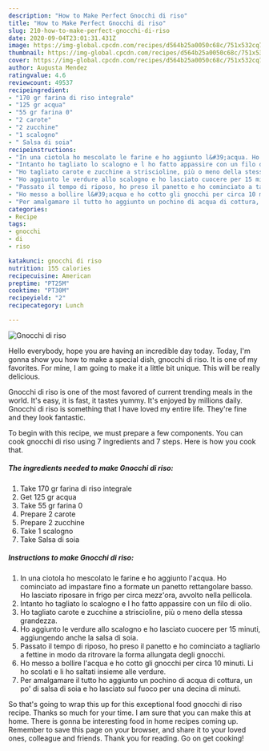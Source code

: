 ```yaml
---
description: "How to Make Perfect Gnocchi di riso"
title: "How to Make Perfect Gnocchi di riso"
slug: 210-how-to-make-perfect-gnocchi-di-riso
date: 2020-09-04T23:01:31.431Z
image: https://img-global.cpcdn.com/recipes/d564b25a0050c68c/751x532cq70/gnocchi-di-riso-recipe-main-photo.jpg
thumbnail: https://img-global.cpcdn.com/recipes/d564b25a0050c68c/751x532cq70/gnocchi-di-riso-recipe-main-photo.jpg
cover: https://img-global.cpcdn.com/recipes/d564b25a0050c68c/751x532cq70/gnocchi-di-riso-recipe-main-photo.jpg
author: Augusta Mendez
ratingvalue: 4.6
reviewcount: 49537
recipeingredient:
- "170 gr farina di riso integrale"
- "125 gr acqua"
- "55 gr farina 0"
- "2 carote"
- "2 zucchine"
- "1 scalogno"
- " Salsa di soia"
recipeinstructions:
- "In una ciotola ho mescolato le farine e ho aggiunto l&#39;acqua. Ho cominciato ad impastare fino a formate un panetto rettangolare basso. Ho lasciato riposare in frigo per circa mezz&#39;ora, avvolto nella pellicola."
- "Intanto ho tagliato lo scalogno e l ho fatto appassire con un filo di olio."
- "Ho tagliato carote e zucchine a striscioline, più o meno della stessa grandezza."
- "Ho aggiunto le verdure allo scalogno e ho lasciato cuocere per 15 minuti, aggiungendo anche la salsa di soia."
- "Passato il tempo di riposo, ho preso il panetto e ho cominciato a tagliarlo a fettine in modo da ritrovare la forma allungata degli gnocchi."
- "Ho messo a bollire l&#39;acqua e ho cotto gli gnocchi per circa 10 minuti. Li ho scolati e li ho saltati insieme alle verdure."
- "Per amalgamare il tutto ho aggiunto un pochino di acqua di cottura, un po&#39; di salsa di soia e ho lasciato sul fuoco per una decina di minuti."
categories:
- Recipe
tags:
- gnocchi
- di
- riso

katakunci: gnocchi di riso 
nutrition: 155 calories
recipecuisine: American
preptime: "PT25M"
cooktime: "PT30M"
recipeyield: "2"
recipecategory: Lunch

---
```



![Gnocchi di riso](https://img-global.cpcdn.com/recipes/d564b25a0050c68c/751x532cq70/gnocchi-di-riso-recipe-main-photo.jpg)

Hello everybody, hope you are having an incredible day today. Today, I'm gonna show you how to make a special dish, gnocchi di riso. It is one of my favorites. For mine, I am going to make it a little bit unique. This will be really delicious.



Gnocchi di riso is one of the most favored of current trending meals in the world. It's easy, it is fast, it tastes yummy. It's enjoyed by millions daily. Gnocchi di riso is something that I have loved my entire life. They're fine and they look fantastic.


To begin with this recipe, we must prepare a few components. You can cook gnocchi di riso using 7 ingredients and 7 steps. Here is how you cook that.

<!--inarticleads1-->

##### The ingredients needed to make Gnocchi di riso:

1. Take 170 gr farina di riso integrale
1. Get 125 gr acqua
1. Take 55 gr farina 0
1. Prepare 2 carote
1. Prepare 2 zucchine
1. Take 1 scalogno
1. Take  Salsa di soia




<!--inarticleads2-->

##### Instructions to make Gnocchi di riso:

1. In una ciotola ho mescolato le farine e ho aggiunto l&#39;acqua. Ho cominciato ad impastare fino a formate un panetto rettangolare basso. Ho lasciato riposare in frigo per circa mezz&#39;ora, avvolto nella pellicola.
1. Intanto ho tagliato lo scalogno e l ho fatto appassire con un filo di olio.
1. Ho tagliato carote e zucchine a striscioline, più o meno della stessa grandezza.
1. Ho aggiunto le verdure allo scalogno e ho lasciato cuocere per 15 minuti, aggiungendo anche la salsa di soia.
1. Passato il tempo di riposo, ho preso il panetto e ho cominciato a tagliarlo a fettine in modo da ritrovare la forma allungata degli gnocchi.
1. Ho messo a bollire l&#39;acqua e ho cotto gli gnocchi per circa 10 minuti. Li ho scolati e li ho saltati insieme alle verdure.
1. Per amalgamare il tutto ho aggiunto un pochino di acqua di cottura, un po&#39; di salsa di soia e ho lasciato sul fuoco per una decina di minuti.




So that's going to wrap this up for this exceptional food gnocchi di riso recipe. Thanks so much for your time. I am sure that you can make this at home. There is gonna be interesting food in home recipes coming up. Remember to save this page on your browser, and share it to your loved ones, colleague and friends. Thank you for reading. Go on get cooking!
